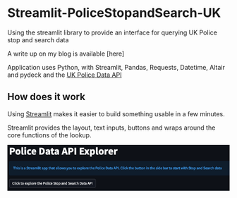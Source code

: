 # Streamlit-PoliceStopandSearch-UK

Using the streamlit library to provide an interface for querying UK Police stop and search data

A write up on my blog is available [here]

Application uses Python, with Streamlit, Pandas, Requests, Datetime, Altair and pydeck and the [UK Police Data API](https://data.police.uk/docs/)

## How does it work

Using [Streamlit](https://streamlit.io/) makes it easier to build something usable in a few minutes.

Streamlit provides the layout, text inputs, buttons and wraps around the core functions of the lookup.

![First Launch](https://github.com/sconyard/Streamlit-PoliceStopandSearch-UK/blob/f13f3949658da1d4b55115bc441a3e2fcd1d3bc3/images/Firstrun.png)
